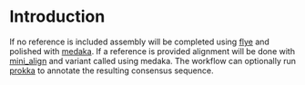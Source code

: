 # Introduction

If no reference is included assembly will be 
completed using [flye](https://github.com/fenderglass/Flye) and polished with 
[medaka](https://www.github.com/nanoporetech/medaka). If a reference is provided
alignment will be done with [mini_align](https://github.com/nanoporetech/pomoxis/blob/master/scripts/mini_align)
and variant called using medaka. The workflow can optionally run
[prokka](https://github.com/tseemann/prokka) to annotate the resulting
consensus sequence.
